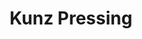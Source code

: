 ---
title: "Kunz Pressing"
url: /thonon-les-bains/kunz-pressing-avenue-du-general-de-gaulle/
shop: Wäscherei
---